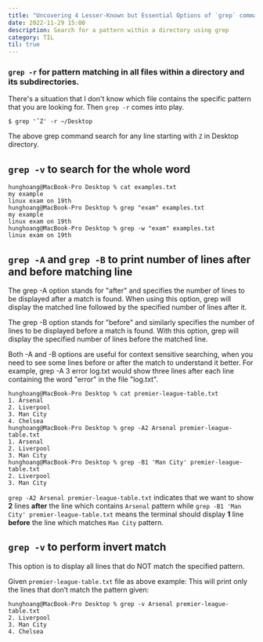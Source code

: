 ```yaml
---
title: "Uncovering 4 Lesser-Known but Essential Options of `grep` command"
date: 2022-11-29 15:00
description: Search for a pattern within a directory using grep
category: TIL
til: true
---
```


### `grep -r` for pattern matching in all files within a directory and its subdirectories. 

There's a situation that I don't know which file contains the specific pattern that you are looking for. Then `grep -r` comes into play.

```shell
$ grep 'ˆZ' -r ~/Desktop
```

The above grep command search for any line starting with `Z` in Desktop directory.

## `grep -v` to search for the whole word

```shell
hunghoang@MacBook-Pro Desktop % cat examples.txt
my example
linux exam on 19th
hunghoang@MacBook-Pro Desktop % grep "exam" examples.txt                  
my example
linux exam on 19th
hunghoang@MacBook-Pro Desktop % grep -w "exam" examples.txt               
linux exam on 19th
```

## `grep -A` and `grep -B` to print number of lines after and before matching line

The grep -A option stands for "after" and specifies the number of lines to be displayed after a match is found. When using this option, grep will display the matched line followed by the specified number of lines after it.

The grep -B option stands for "before" and similarly specifies the number of lines to be displayed before a match is found. With this option, grep will display the specified number of lines before the matched line.

Both -A and -B options are useful for context sensitive searching, when you need to see some lines before or after the match to understand it better. For example, grep -A 3 error log.txt would show three lines after each line containing the word "error" in the file "log.txt".

```shell
hunghoang@MacBook-Pro Desktop % cat premier-league-table.txt
1. Arsenal
2. Liverpool
3. Man City
4. Chelsea
hunghoang@MacBook-Pro Desktop % grep -A2 Arsenal premier-league-table.txt
1. Arsenal
2. Liverpool
3. Man City
hunghoang@MacBook-Pro Desktop % grep -B1 'Man City' premier-league-table.txt
2. Liverpool
3. Man City
```

`grep -A2 Arsenal premier-league-table.txt` indicates that we want to show **2** lines **after** the line which contains `Arsenal` pattern while `grep -B1 'Man City' premier-league-table.txt` means the terminal should display **1** line **before** the line which matches `Man City` pattern.


## `grep -v` to perform invert match

This option is to display all lines that do NOT match the specified pattern.

Given `premier-league-table.txt` file as above example:
This will print only the lines that don’t match the pattern given:

```shell
hunghoang@MacBook-Pro Desktop % grep -v Arsenal premier-league-table.txt    
2. Liverpool
3. Man City
4. Chelsea
```
